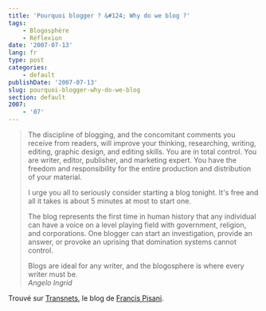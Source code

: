```yaml
---
title: 'Pourquoi blogger ? &#124; Why do we blog ?'
tags:
    - Blogosphère
    - Réflexion
date: '2007-07-13'
lang: fr
type: post
categories:
    - default
publishDate: '2007-07-13'
slug: pourquoi-blogger-why-do-we-blog
section: default
2007:
    - '07'
---
```


> The discipline of blogging, and the concomitant comments you receive from readers, will improve your thinking, researching, writing, editing, graphic design, and editing skills. You are in total control. You are writer, editor, publisher, and marketing expert. You have the freedom and responsibility for the entire production and distribution of your material.  
> 
>   I urge you all to seriously consider starting a blog tonight. It's free and all it takes is about 5 minutes at most to start one.  
> 
>   The blog represents the first time in human history that any individual can have a voice on a level playing field with government, religion, and corporations. One blogger can start an investigation, provide an answer, or provoke an uprising that domination systems cannot control.  
> 
>   Blogs are ideal for any writer, and the blogosphere is where every writer must be.  
>   <cite>Angelo Ingrid</cite>

Trouvé sur [Transnets](http://pisani.blog.lemonde.fr/2007/07/12/ecrire-bloguer/), le blog de [Francis Pisani](http://pisani.blog.lemonde.fr/a-propos/).